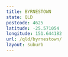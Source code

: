 ```yaml
---
title: BYRNESTOWN
state: QLD
postcode: 4625
latitude: -25.571054
longitude: 151.644182
url: /qld/byrnestown/
layout: suburb
---
```

